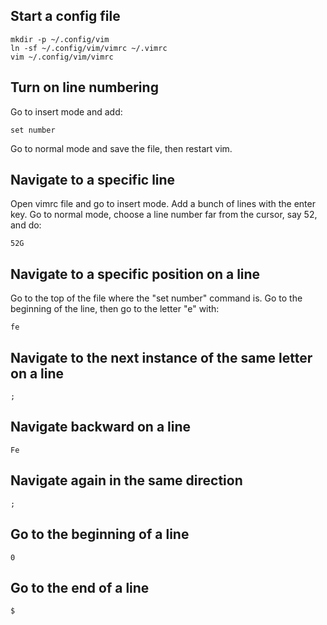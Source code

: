 ## Start a config file

```
mkdir -p ~/.config/vim
ln -sf ~/.config/vim/vimrc ~/.vimrc
vim ~/.config/vim/vimrc
```

## Turn on line numbering

Go to insert mode and add:

```
set number
```

Go to normal mode and save the file, then restart vim.

## Navigate to a specific line

Open vimrc file and go to insert mode.  Add a bunch of lines with the
enter key.  Go to normal mode, choose a line number far from the cursor,
say 52, and do:

```
52G
```

## Navigate to a specific position on a line

Go to the top of the file where the "set number" command is.  Go to the
beginning of the line, then go to the letter "e" with:

```
fe
```

## Navigate to the next instance of the same letter on a line

```
;
```

## Navigate backward on a line

```
Fe
```

## Navigate again in the same direction

```
;
```

## Go to the beginning of a line

```
0
```

## Go to the end of a line

```
$
```
